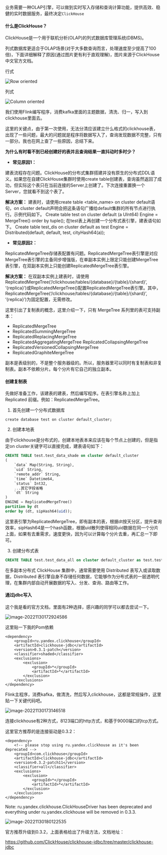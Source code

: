 业务需要一种OLAP引擎，可以做到实时写入存储和查询计算功能，提供高效、稳健的实时数据服务，最终决定`ClickHouse`

#### 什么是ClickHouse？

ClickHouse是一个用于联机分析(OLAP)的列式数据库管理系统(DBMS)。



列式数据库更适合于OLAP场景(对于大多数查询而言，处理速度至少提高了100倍)，下面详细解释了原因(通过图片更有利于直观理解)，图片来源于ClickHouse中文官方文档。

行式

![Row oriented](https://oss.ikeguang.com/image/202211301659672.gif)

列式

![Column oriented](https://oss.ikeguang.com/image/202211301659633.gif)



我们使用Flink编写程序，消费kafka里面的主题数据，清洗、归一，写入到clickhouse里面去。

这里的关键点，由于第一次使用，无法分清应该建立什么格式的clickhouse表，出现了一些问题，最大的问题就是程序将数据写入了，查询发现数据不完整，只有一部分。我也在网上查了一些原因，总结下来。

**为什么有时看不到已经创建好的表并且查询结果一直抖动时多时少？**

- **常见原因1：**

建表流程存在问题。ClickHouse的分布式集群搭建并没有原生的分布式DDL语义。如果您在自建ClickHouse集群时使用create table创建表，查询虽然返回了成功，但实际这个表只在当前连接的Server上创建了。下次连接重置换一个Server，您就看不到这个表了。

**解决方案：**
建表时，请使用create table <table_name> on cluster default语句，on cluster default声明会把这条语句广播给default集群的所有节点进行执行。示例代码如下。
Create table test on cluster default (a UInt64) Engine = MergeTree() order by tuple();
在test表上再创建一个分布式表引擎，建表语句如下。
Create table test_dis on cluster default as test Engine = Distributed(default, default, test, cityHash64(a));

- **常见原因2：**

ReplicatedMergeTree存储表配置有问题。ReplicatedMergeTree表引擎是对应MergeTree表引擎的主备同步增强版，在单副本实例上限定只能创建MergeTree表引擎，在双副本实例上只能创建ReplicatedMergeTree表引擎。

**解决方案：**
在双副本实例上建表时，请使用ReplicatedMergeTree(‘/clickhouse/tables/{database}/{table}/{shard}’, ‘{replica}’)或ReplicatedMergeTree()配置ReplicatedMergeTree表引擎。其中，ReplicatedMergeTree(‘/clickhouse/tables/{database}/{table}/{shard}’, ‘{replica}’)为固定配置，无需修改。



这里引出了复制表的概念，这里介绍一下，只有 MergeTree 系列里的表可支持副本：

- ReplicatedMergeTree
- ReplicatedSummingMergeTree
- ReplicatedReplacingMergeTree
- ReplicatedAggregatingMergeTree
  ReplicatedCollapsingMergeTree
- ReplicatedVersionedCollapsingMergeTree
- ReplicatedGraphiteMergeTree

副本是表级别的，不是整个服务器级的。所以，服务器里可以同时有复制表和非复制表。副本不依赖分片。每个分片有它自己的独立副本。

#### 创建复制表

先做好准备工作，该建表的建表，然后编写程序。在表引擎名称上加上 Replicated 前缀。例如：ReplicatedMergeTree。

1. 首先创建一个分布式数据库

```
create database test on cluster default_cluster;
```

2. 创建本地表

由于clickhouse是分布式的，创建本地表本来应该在每个节点上创建的，但是指定on cluster关键字可以直接完成，建表语句如下：

```sql
CREATE TABLE test.test_data_shade on cluster default_cluster
(
    `data` Map(String, String),
    `uid` String,
    `remote_addr` String,
    `time` Datetime64,
    `status` Int32,
    ...其它字段省略
    `dt` String
)
ENGINE = ReplicatedMergeTree()
partition by dt
order by (dt, sipHash64(uid));
```

这里表引擎为ReplicatedMergeTree，即有副本的表，根据dt按天分区，提升查询效率，sipHash64是一个hash函数，根据uid散列使得相同uid数据在同一个分片上面，如果有去重需求，速度更快，因为可以计算每个分片去重，再汇总一下即可。

3. 创建分布式表

```sql
CREATE TABLE test.test_data_all on cluster default_cluster as test.test_data_shade ENGINE = Distributed('default_cluster', 'test', 'test_data_shade', sipHash64(uid));
```

在多副本分布式 ClickHouse 集群中，通常需要使用 Distributed 表写入或读取数据，Distributed 表引擎自身不存储任何数据，它能够作为分布式表的一层透明代理，在集群内部自动开展数据的写入、分发、查询、路由等工作。

#### 通过jdbc写入

这个我是看的官方文档，里面有2种选择，感兴趣的同学可以都去尝试一下。

![image-20221130172924586](https://oss.ikeguang.com/image/202211301729668.png)

这里贴一下我的Pom依赖

```
<dependency>
    <groupId>ru.yandex.clickhouse</groupId>
    <artifactId>clickhouse-jdbc</artifactId>
    <version>0.3.1-patch</version>
    <classifier>shaded</classifier>
    <exclusions>
        <exclusion>
            <groupId>*</groupId>
            <artifactId>*</artifactId>
        </exclusion>
    </exclusions>
</dependency>
```

Flink主程序，消费kafka，做清洗，然后写入clickhouse，这都是常规操作，这里贴一下关键代码吧。

![image-20221130173146518](https://oss.ikeguang.com/image/202211301731554.png)

连接clickhouse有2种方式，8123端口的http方式，和基于9000端口的tcp方式。

这里官方推荐的是连接驱动是0.3.2：

```
<dependency>
    <!-- please stop using ru.yandex.clickhouse as it's been deprecated -->
    <groupId>com.clickhouse</groupId>
    <artifactId>clickhouse-jdbc</artifactId>
    <version>0.3.2-patch11</version>
    <classifier>all</classifier>
    <exclusions>
        <exclusion>
            <groupId>*</groupId>
            <artifactId>*</artifactId>
        </exclusion>
    </exclusions>
</dependency>
```

Note: ru.yandex.clickhouse.ClickHouseDriver has been deprecated and everything under ru.yandex.clickhouse will be removed in 0.3.3.

![image-20221130180122535](https://oss.ikeguang.com/image/202211301801942.png)


官方推荐升级到0.3.2，上面表格给出了升级方法，文档地址：

https://github.com/ClickHouse/clickhouse-jdbc/tree/master/clickhouse-jdbc